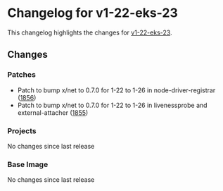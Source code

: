 # Changelog for v1-22-eks-23

This changelog highlights the changes for [v1-22-eks-23](https://github.com/aws/eks-distro/tree/v1-22-eks-23).

## Changes

### Patches
* Patch to bump x/net to 0.7.0 for 1-22 to 1-26 in node-driver-registrar ([1856](https://github.com/aws/eks-distro/pull/1856))
* Patch to bump x/net to 0.7.0 for 1-22 to 1-26 in livenessprobe and external-attacher ([1855](https://github.com/aws/eks-distro/pull/1855))

### Projects
No changes since last release

### Base Image
No changes since last release

